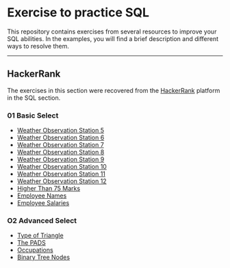 # Exercise to practice SQL

This repository contains exercises from several resources to improve your SQL abilities. In the examples, you will find a brief description and different ways to resolve them.

---

## HackerRank
The exercises in this section were recovered from the [HackerRank](https://www.hackerrank.com/) platform in the SQL section.

### 01 Basic Select 
- [Weather Observation Station 5](https://github.com/IsaiasGutierrezCruz/SQLExercises/blob/main/HackerRank/01_BasicSelect/005_WeatherObservationStation5.sql)
- [Weather Observation Station 6](https://github.com/IsaiasGutierrezCruz/SQLExercises/blob/main/HackerRank/01_BasicSelect/006_WeatherObservationStation6.sql)
- [Weather Observation Station 7](https://github.com/IsaiasGutierrezCruz/SQLExercises/blob/main/HackerRank/01_BasicSelect/007_WeatherObservationStation7.sql)
- [Weather Observation Station 8](https://github.com/IsaiasGutierrezCruz/SQLExercises/blob/main/HackerRank/01_BasicSelect/008_WeatherObservationStation8.sql)
- [Weather Observation Station 9](https://github.com/IsaiasGutierrezCruz/SQLExercises/blob/main/HackerRank/01_BasicSelect/009_WeatherObservationStation9.sql)
- [Weather Observation Station 10](https://github.com/IsaiasGutierrezCruz/SQLExercises/blob/main/HackerRank/01_BasicSelect/010_WeatherObservationStation10.sql)
- [Weather Observation Station 11](https://github.com/IsaiasGutierrezCruz/SQLExercises/blob/main/HackerRank/01_BasicSelect/011_WeatherObservationStation11.sql)
- [Weather Observation Station 12](https://github.com/IsaiasGutierrezCruz/SQLExercises/blob/main/HackerRank/01_BasicSelect/012_WeatherObservationStation12.sql)
- [Higher Than 75 Marks](https://github.com/IsaiasGutierrezCruz/SQLExercises/blob/main/HackerRank/01_BasicSelect/013_HigherThan75Marks.sql)
- [Employee Names](https://github.com/IsaiasGutierrezCruz/SQLExercises/blob/main/HackerRank/01_BasicSelect/014_EmployeeNames.sql)
- [Employee Salaries](https://github.com/IsaiasGutierrezCruz/SQLExercises/blob/main/HackerRank/01_BasicSelect/015_EmployeeSalaries.sql)

### O2 Advanced Select
- [Type of Triangle](https://github.com/IsaiasGutierrezCruz/SQLExercises/blob/main/HackerRank/02_AdvancedSelect/016_TypeOfTriangle.sql)
- [The PADS](https://github.com/IsaiasGutierrezCruz/SQLExercises/blob/main/HackerRank/02_AdvancedSelect/017_ThePADS.sql)
- [Occupations](https://github.com/IsaiasGutierrezCruz/SQLExercises/blob/main/HackerRank/02_AdvancedSelect/018_Occupations.md)
- [Binary Tree Nodes](https://github.com/IsaiasGutierrezCruz/SQLExercises/blob/main/HackerRank/02_AdvancedSelect/019_BinaryTreeNodes.md)
